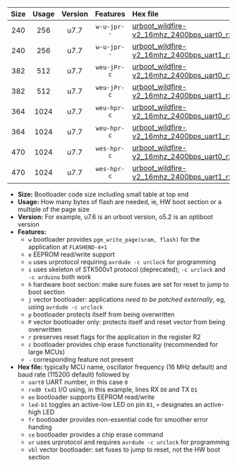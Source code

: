 |Size|Usage|Version|Features|Hex file|
|:-:|:-:|:-:|:-:|:--|
|240|256|u7.7|`w-u-jpr--`|[urboot_wildfire-v2_16mhz_2400bps_uart0_rxd0_txd1_led+b7_ur_vbl.hex](https://raw.githubusercontent.com/stefanrueger/urboot.hex/main/boards/wildfire-v2/fcpu_16mhz/2400_bps/urboot_wildfire-v2_16mhz_2400bps_uart0_rxd0_txd1_led+b7_ur_vbl.hex)|
|240|256|u7.7|`w-u-jpr--`|[urboot_wildfire-v2_16mhz_2400bps_uart1_rxd2_txd3_led+b7_ur_vbl.hex](https://raw.githubusercontent.com/stefanrueger/urboot.hex/main/boards/wildfire-v2/fcpu_16mhz/2400_bps/urboot_wildfire-v2_16mhz_2400bps_uart1_rxd2_txd3_led+b7_ur_vbl.hex)|
|382|512|u7.7|`weu-jPr-c`|[urboot_wildfire-v2_16mhz_2400bps_uart0_rxd0_txd1_ee_led+b7_fr_ce_ur_vbl.hex](https://raw.githubusercontent.com/stefanrueger/urboot.hex/main/boards/wildfire-v2/fcpu_16mhz/2400_bps/urboot_wildfire-v2_16mhz_2400bps_uart0_rxd0_txd1_ee_led+b7_fr_ce_ur_vbl.hex)|
|382|512|u7.7|`weu-jPr-c`|[urboot_wildfire-v2_16mhz_2400bps_uart1_rxd2_txd3_ee_led+b7_fr_ce_ur_vbl.hex](https://raw.githubusercontent.com/stefanrueger/urboot.hex/main/boards/wildfire-v2/fcpu_16mhz/2400_bps/urboot_wildfire-v2_16mhz_2400bps_uart1_rxd2_txd3_ee_led+b7_fr_ce_ur_vbl.hex)|
|364|1024|u7.7|`weu-hpr-c`|[urboot_wildfire-v2_16mhz_2400bps_uart0_rxd0_txd1_ee_led+b7_fr_ce_ur.hex](https://raw.githubusercontent.com/stefanrueger/urboot.hex/main/boards/wildfire-v2/fcpu_16mhz/2400_bps/urboot_wildfire-v2_16mhz_2400bps_uart0_rxd0_txd1_ee_led+b7_fr_ce_ur.hex)|
|364|1024|u7.7|`weu-hpr-c`|[urboot_wildfire-v2_16mhz_2400bps_uart1_rxd2_txd3_ee_led+b7_fr_ce_ur.hex](https://raw.githubusercontent.com/stefanrueger/urboot.hex/main/boards/wildfire-v2/fcpu_16mhz/2400_bps/urboot_wildfire-v2_16mhz_2400bps_uart1_rxd2_txd3_ee_led+b7_fr_ce_ur.hex)|
|470|1024|u7.7|`wes-hpr-c`|[urboot_wildfire-v2_16mhz_2400bps_uart0_rxd0_txd1_ee_led+b7_fr_ce.hex](https://raw.githubusercontent.com/stefanrueger/urboot.hex/main/boards/wildfire-v2/fcpu_16mhz/2400_bps/urboot_wildfire-v2_16mhz_2400bps_uart0_rxd0_txd1_ee_led+b7_fr_ce.hex)|
|470|1024|u7.7|`wes-hpr-c`|[urboot_wildfire-v2_16mhz_2400bps_uart1_rxd2_txd3_ee_led+b7_fr_ce.hex](https://raw.githubusercontent.com/stefanrueger/urboot.hex/main/boards/wildfire-v2/fcpu_16mhz/2400_bps/urboot_wildfire-v2_16mhz_2400bps_uart1_rxd2_txd3_ee_led+b7_fr_ce.hex)|

- **Size:** Bootloader code size including small table at top end
- **Usage:** How many bytes of flash are needed, ie, HW boot section or a multiple of the page size
- **Version:** For example, u7.6 is an urboot version, o5.2 is an optiboot version
- **Features:**
  + `w` bootloader provides `pgm_write_page(sram, flash)` for the application at `FLASHEND-4+1`
  + `e` EEPROM read/write support
  + `u` uses urprotocol requiring `avrdude -c urclock` for programming
  + `s` uses skeleton of STK500v1 protocol (deprecated); `-c urclock` and `-c arduino` both work
  + `h` hardware boot section: make sure fuses are set for reset to jump to boot section
  + `j` vector bootloader: applications *need to be patched externally*, eg, using `avrdude -c urclock`
  + `p` bootloader protects itself from being overwritten
  + `P` vector bootloader only: protects itself and reset vector from being overwritten
  + `r` preserves reset flags for the application in the register R2
  + `c` bootloader provides chip erase functionality (recommended for large MCUs)
  + `-` corresponding feature not present
- **Hex file:** typically MCU name, oscillator frequency (16 MHz default) and baud rate (115200 default) followed by
  + `uart0` UART number, in this case `0`
  + `rxd0 txd1` I/O using, in this example, lines RX `D0` and TX `D1`
  + `ee` bootloader supports EEPROM read/write
  + `led-b1` toggles an active-low LED on pin `B1`, `+` designates an active-high LED
  + `fr` bootloader provides non-essential code for smoother error handing
  + `ce` bootloader provides a chip erase command
  + `ur` uses urprotocol and requires `avrdude -c urclock` for programming
  + `vbl` vector bootloader: set fuses to jump to reset, not the HW boot section
